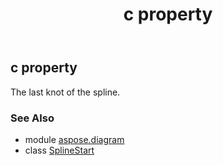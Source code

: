 ﻿---
title: c property
second_title: Aspose.Diagram for Python via .NET API References
description: 
type: docs
weight: 60
url: /python-net/aspose.diagram/splinestart/c/
is_root: false
---

## c property


The last knot of the spline.

### See Also
* module [aspose.diagram](../../)
* class [SplineStart](/diagram/python-net/aspose.diagram/splinestart)
